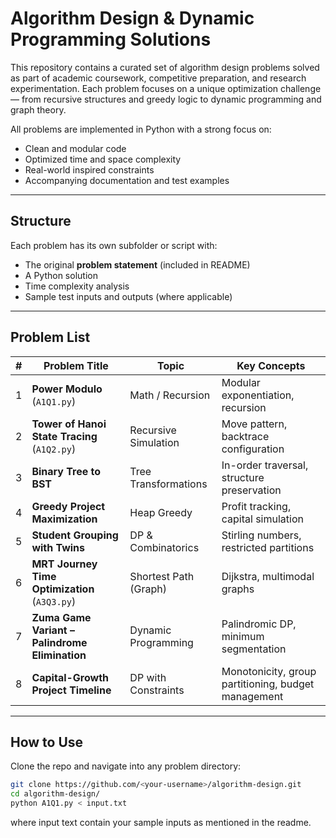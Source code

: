 # Algorithm Design & Dynamic Programming Solutions

This repository contains a curated set of algorithm design problems solved as part of academic coursework, competitive preparation, and research experimentation. Each problem focuses on a unique optimization challenge — from recursive structures and greedy logic to dynamic programming and graph theory.

All problems are implemented in Python with a strong focus on:
- Clean and modular code
- Optimized time and space complexity
- Real-world inspired constraints
- Accompanying documentation and test examples

---

## Structure

Each problem has its own subfolder or script with:
- The original **problem statement** (included in README)
- A Python solution
- Time complexity analysis
- Sample test inputs and outputs (where applicable)

---

## Problem List

| # | Problem Title | Topic | Key Concepts |
|---|---------------|-------|--------------|
| 1 | **Power Modulo** (`A1Q1.py`) | Math / Recursion | Modular exponentiation, recursion |
| 2 | **Tower of Hanoi State Tracing** (`A1Q2.py`) | Recursive Simulation | Move pattern, backtrace configuration |
| 3 | **Binary Tree to BST** | Tree Transformations | In-order traversal, structure preservation |
| 4 | **Greedy Project Maximization** | Heap Greedy | Profit tracking, capital simulation |
| 5 | **Student Grouping with Twins** | DP & Combinatorics | Stirling numbers, restricted partitions |
| 6 | **MRT Journey Time Optimization** (`A3Q3.py`) | Shortest Path (Graph) | Dijkstra, multimodal graphs |
| 7 | **Zuma Game Variant – Palindrome Elimination** | Dynamic Programming | Palindromic DP, minimum segmentation |
| 8 | **Capital-Growth Project Timeline** | DP with Constraints | Monotonicity, group partitioning, budget management |

---

## How to Use

Clone the repo and navigate into any problem directory:

```bash
git clone https://github.com/<your-username>/algorithm-design.git
cd algorithm-design/
python A1Q1.py < input.txt
```
where input text contain your sample inputs as mentioned in the readme.
